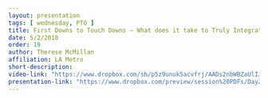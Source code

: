 ```yaml
---
layout: presentation
tags: [ wednesday, PTO ]
title: First Downs to Touch Downs – What does it take to Truly Integrate?
date: 5/2/2018
order: 19
author: Therese McMillan
affiliation: LA Metro
short-description:
video-link: "https://www.dropbox.com/sh/p5z9unuk5acvfrj/AADs2nbWBZaUlIJVlE4W0java/Day2/2018-05-02_Cal-ITC_Day2-3.McMillan.mp4"  
presentation-link: "https://www.dropbox.com/preview/session%20PDFs/Day2/3.McMillan_calitp%205-2-18.pdf"  
---
```

